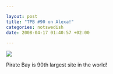 ```yaml
--- 

layout: post
title: "TPB #90 on Alexa!" 
categories: notswedish
date: 2008-04-17 01:40:57 +02:00 

---
```


[![](http://farm3.static.flickr.com/2294/2419975288_cb4bc32ff5.jpg?v=0)](http://www.alexa.com/data/details/traffic_details/thepiratebay.org)

Pirate Bay is 90th largest site in the world!

